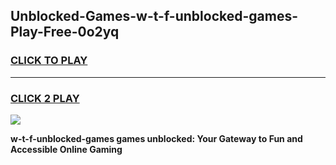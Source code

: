
## Unblocked-Games-w-t-f-unblocked-games-Play-Free-0o2yq
<h3>
<a href="https://premium76.site?title=w-t-f-unblocked-games&ref=12A">CLICK TO PLAY</a></h3>
<hr>

<h3>
<a href="https://premium76.site?title=w-t-f-unblocked-games&ref=12A">CLICK 2 PLAY</a>
  
</h3>

<a href="https://premium76.site?title=w-t-f-unblocked-games&ref=12A"><img src="https://clearcache.store/games.png"></a>


**w-t-f-unblocked-games games unblocked: Your Gateway to Fun and Accessible Online Gaming**
